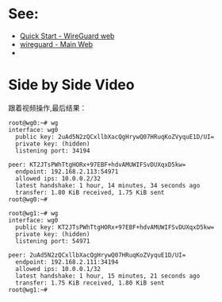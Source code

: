 # See: 
- [Quick Start - WireGuard web](https://www.wireguard.com/quickstart/)
- [wireguard - Main Web](https://www.wireguard.com/)
- []()

# Side by Side Video
跟着视频操作,最后结果：
```
root@wg0:~# wg
interface: wg0
  public key: 2uAd5N2zQCxllbXacQgHrywQ07HRuqKoZVyquE1D/UI=
  private key: (hidden)
  listening port: 34194

peer: KT2JTsPWhTtgHORx+97EBF+hdvAMUWIFSvDUXqxD5kw=
  endpoint: 192.168.2.113:54971
  allowed ips: 10.0.0.2/32
  latest handshake: 1 hour, 14 minutes, 34 seconds ago
  transfer: 1.80 KiB received, 1.75 KiB sent
root@wg0:~#

```

```
root@wg1:~# wg
interface: wg0
  public key: KT2JTsPWhTtgHORx+97EBF+hdvAMUWIFSvDUXqxD5kw=
  private key: (hidden)
  listening port: 54971

peer: 2uAd5N2zQCxllbXacQgHrywQ07HRuqKoZVyquE1D/UI=
  endpoint: 192.168.2.111:34194
  allowed ips: 10.0.0.1/32
  latest handshake: 1 hour, 15 minutes, 21 seconds ago
  transfer: 1.75 KiB received, 1.80 KiB sent
root@wg1:~# 
```


